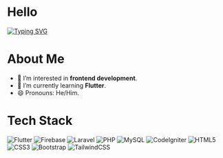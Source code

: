 
# Hello

<a href="https://git.io/typing-svg"><img src="https://readme-typing-svg.demolab.com?font=Fira+Code&pause=1000&color=F7F7F7&width=435&lines=I'm+Programmer" alt="Typing SVG" /></a>

# About Me
- 🌟 I’m interested in **frontend development**.
- 🌱 I’m currently learning **Flutter**.
- 😄 Pronouns: He/Him.

# Tech Stack

![Flutter](https://img.shields.io/badge/PHP-4f4f50?style=flat-square&logo=php&logoColor=white)
![Firebase](https://img.shields.io/badge/Firebase-4f4f50?style=flat-square&logo=firebase&logoColor=white)
![Laravel](https://img.shields.io/badge/Laravel-4f4f50?style=flat-square&logo=laravel&logoColor=white)
![PHP](https://img.shields.io/badge/PHP-4f4f50?style=flat-square&logo=php&logoColor=white)
![MySQL](https://img.shields.io/badge/MySQL-4f4f50?style=flat-square&logo=mysql&logoColor=white)
![CodeIgniter](https://img.shields.io/badge/CodeIgniter-4f4f50?style=flat-square&logo=codeigniter&logoColor=white)
![HTML5](https://img.shields.io/badge/HTML5-4f4f50?style=flat-square&logo=html5&logoColor=white)
![CSS3](https://img.shields.io/badge/CSS3-4f4f50?style=flat-square&logo=css3&logoColor=white)
![Bootstrap](https://img.shields.io/badge/Bootstrap-4f4f50?style=flat-square&logo=bootstrap&logoColor=white)
![TailwindCSS](https://img.shields.io/badge/TailwindCSS-4f4f50?style=flat-square&logo=tailwindcss&logoColor=white)
